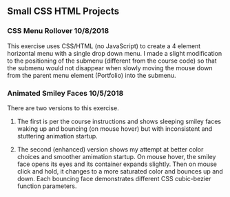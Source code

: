 ## Small CSS HTML Projects

### CSS Menu Rollover 10/8/2018
This exercise uses CSS/HTML (no JavaScript) to create a 4 element horizontal menu with a single drop down menu.  I made a slight modification to the positioning of the submenu (different from the course code) so that the submenu would not disappear when slowly moving the mouse down from the parent menu element (Portfolio) into the submenu.

### Animated Smiley Faces 10/5/2018
There are two versions to this exercise.  
1. The first is per the course instructions and shows sleeping smiley faces waking up and bouncing (on mouse hover) but with inconsistent and stuttering animation startup. 

2. The second (enhanced) version shows my attempt at better color choices and smoother amimation startup. On mouse hover, the 
smiley face opens its eyes and its container expands slightly.  Then on mouse click and hold, it changes to a more saturated color 
and bounces up and down.  Each bouncing face demonstrates different CSS cubic-bezier function parameters.
